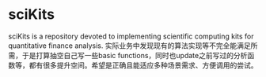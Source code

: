 # sciKits
sciKits is a repository devoted to implementing scientific computing kits for quantitative finance analysis. 
实际业务中发现现有的算法实现等不完全能满足所需，于是打算抽空自己写一些basic functions，同时也update之前写过的分析函数等，都有很多提升空间。希望是正确且能适应多种场景需求、方便调用的尝试。
